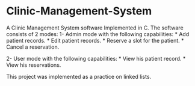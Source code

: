 # Clinic-Management-System

A Clinic Management System software Implemented in C. The software consists of 2 modes:
  1- Admin mode with the following capabilities:
    * Add patient records.
    * Edit patient records.
    * Reserve a slot for the patient.
    * Cancel a reservation.
  
  2- User mode with the following capabilities:
    * View his patient record.
    * View his reservations.
    
This project was implemented as a practice on linked lists.
